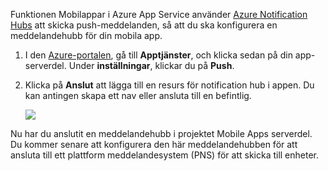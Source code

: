 Funktionen Mobilappar i Azure App Service använder [Azure Notification Hubs] att skicka push-meddelanden, så att du ska konfigurera en meddelandehubb för din mobila app.

1. I den [Azure-portalen], gå till **Apptjänster**, och klicka sedan på din app-serverdel. Under **inställningar**, klickar du på **Push**.
2. Klicka på **Anslut** att lägga till en resurs för notification hub i appen. Du kan antingen skapa ett nav eller ansluta till en befintlig.

    ![](./media/app-service-mobile-create-notification-hub/configure-hub-flow.png)

Nu har du anslutit en meddelandehubb i projektet Mobile Apps serverdel. Du kommer senare att konfigurera den här meddelandehubben för att ansluta till ett plattform meddelandesystem (PNS) för att skicka till enheter.

[Azure-portalen]: https://portal.azure.com/
[Azure Notification Hubs]: https://azure.microsoft.com/en-us/documentation/articles/notification-hubs-push-notification-overview/
